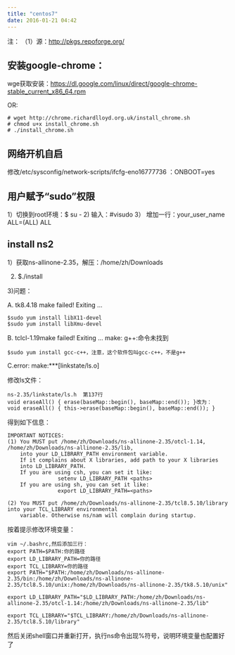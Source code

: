 ```yaml
---
title: "centos7"
date: 2016-01-21 04:42
---
```



注：
（1）源：http://pkgs.repoforge.org/

## 安装google-chrome：

wge获取安装：https://dl.google.com/linux/direct/google-chrome-stable_current_x86_64.rpm 

OR:

```
# wget http://chrome.richardlloyd.org.uk/install_chrome.sh
# chmod u+x install_chrome.sh
# ./install_chrome.sh
```

## 网络开机自启

修改/etc/sysconfig/network-scripts/ifcfg-eno16777736 ：ONBOOT=yes

## 用户赋予“sudo”权限

1）切换到root环境：$ su -
2) 输入：#visudo
3） 增加一行：your_user_name ALL=(ALL)  ALL

## install ns2

1）获取ns-allinone-2.35，解压：/home/zh/Downloads

2) $./install

3)问题：

A.  tk8.4.18 make failed! Exiting …  

```
$sudo yum install libX11-devel 
$sudo yum install libXmu-devel
```

B.  tclcl-1.19make failed! Exiting ...  make: g++:命令未找到 

```
$sudo yum install gcc-c++，注意，这个软件包叫gcc-c++，不是g++
```

C.error: make:***[linkstate/ls.o] 

修改ls文件：

```
ns-2.35/linkstate/ls.h  第137行
void eraseAll() { erase(baseMap::begin(), baseMap::end()); }改为：
void eraseAll() { this->erase(baseMap::begin(), baseMap::end()); }
```

得到如下信息：

```
IMPORTANT NOTICES:
(1) You MUST put /home/zh/Downloads/ns-allinone-2.35/otcl-1.14, /home/zh/Downloads/ns-allinone-2.35/lib, 
    into your LD_LIBRARY_PATH environment variable.
    If it complains about X libraries, add path to your X libraries 
    into LD_LIBRARY_PATH.
    If you are using csh, you can set it like:
                setenv LD_LIBRARY_PATH <paths>
    If you are using sh, you can set it like:
                export LD_LIBRARY_PATH=<paths>

(2) You MUST put /home/zh/Downloads/ns-allinone-2.35/tcl8.5.10/library into your TCL_LIBRARY environmental
    variable. Otherwise ns/nam will complain during startup.
```

按着提示修改环境变量：

```
vim ~/.bashrc,然后添加三行：
export PATH=$PATH:你的路径
export LD_LIBRARY_PATH=你的路径
export TCL_LIBRARY=你的路径
export PATH="$PATH:/home/zh/Downloads/ns-allinone-2.35/bin:/home/zh/Downloads/ns-allinone-2.35/tcl8.5.10/unix:/home/zh/Downloads/ns-allinone-2.35/tk8.5.10/unix"

export LD_LIBRARY_PATH="$LD_LIBRARY_PATH:/home/zh/Downloads/ns-allinone-2.35/otcl-1.14:/home/zh/Downloads/ns-allinone-2.35/lib"
   
export TCL_LIBRARY="$TCL_LIBRARY:/home/zh/Downloads/ns-allinone-2.35/tcl8.5.10/library"
```

然后关闭shell窗口并重新打开，执行ns命令出现%符号，说明环境变量也配置好了
